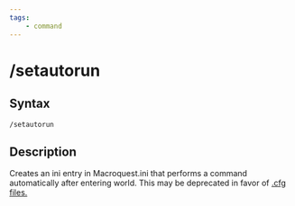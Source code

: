 ```yaml
---
tags:
    - command
---
```

# /setautorun

## Syntax
<!--cmd-syntax-start-->
```eqcommand
/setautorun
```
<!--cmd-syntax-end-->

## Description
<!--cmd-desc-start-->
Creates an ini entry in Macroquest.ini that performs a command automatically after entering world. This may be deprecated in favor of [.cfg files.](../../main/features/cfg-files.md)
<!--cmd-desc-end-->
